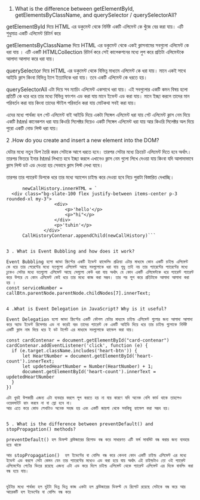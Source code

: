  1. What is the difference between getElementById, getElementsByClassName, and querySelector / querySelectorAll?


 getElementById দিয়ে HTML এর ডকুমেন্ট থেকে নির্দিষ্ট একটি এলিমেন্ট কে খুঁজে বের করা যায়। 
এটি শুধুমাত্র একটি এলিমেন্ট রিটার্ন করে 

getElementsByClassName দিয়ে HTML এর ডকুমেন্ট থেকে  একই ক্লাসনামের সবগুলো এলিমেন্ট কে ধরা যায় ।
এটি একটি HTMLCollection রিটার্ন করে  সেই কালেকশনের মধ্যে লুপ করে প্রতিটা এলিমেন্টকে আলাদা আলাদা করে ধরা যায়।

querySelector দিয়ে HTML এর ডকুমেন্ট থেকে বিভিন্ন মাধ্যমে এলিমেন্ট কে ধরা যায়।
 মানে একই সাথে আইডি ক্লাস কিংবা বিভিন্ন ট্যাগ ইত্যাদিকে ধরা যায়। তবে একটি এলিমেন্ট কে ধরতে হয়। 

querySelectorAll  এটা দিয়ে সব ম্যাচিং এলিমেন্ট একসাথে ধরা যায়। 
এই সবগুলোর একটি কমন বিষয় হলো প্রতিটি কে ধরে ধরে তার মধ্যে বিভিন্ন ফাংশন এড করা যায় মানে ইভেন্ট এড করা যায়। 
মানে ইচ্ছা করলে তাদের মান পরিবর্তন করা যায় কিংবা তাদের স্টাইল পরিবর্তন করা যায় মোটকথা সবই করা যায়। 

এদের মধ্যে পার্থক্য হল গেট এলিমেন্ট বাই আইডি দিয়ে একটা সিঙ্গেল এলিমেন্ট ধরা যায় 
গেট এলিমেন্ট ক্লাস নেম দিয়ে একটি html কানেকশন ধরা যায় 
কিওরি সিলেক্টর দিয়েও একটি সিঙ্গেল এলিমেন্ট ধরা যায় আর 
কিওরি সিলেক্টর অল দিয়ে পুরো একটি নোড লিস্ট ধরা যায়। 


2 .How do you create and insert a new element into the DOM?

যেটার মধ্যে নতুন ডিপ তৈরি করব সেটাকে আগে ধরতে হবে। 
তারপর সেটার মধ্যে ক্রিয়েট এলিমেন্ট দিতে হবে অর্থাৎ। 
তারপর ভিতরে ইনার html লিখতে হবে ইচ্ছা করলে এখানেও ক্লাস নেম গুলো লিখে দেওয়া যায় কিংবা যদি আলাদাভাবে ক্লাস লিস্ট ডট এড দেওয়া হয় সেভাবে ক্লাস লিস্ট লেখা যাবে। 

তারপর তার প্যারেন্ট ডিপকে ধরে তার মধ্যে অ্যাপেন চাইল্ড করে দেওয়া হবে নিচে পুরাটা বিস্তারিত দেখাচ্ছি। 

  ```const newCallHistory = document.createElement("div");
        newCallHistory.innerHTML = `
    <div class="bg-slate-100 flex justify-between items-center p-3 rounded-xl my-3">
                    <div>
                        <p>'hello'</p>
                        <p>"hi"</p>
                    </div>
                    <p>'tuhin'</p>   
                </div>`
        CallHistoryContenar.appendChild(newCallHistory)```


3 . What is Event Bubbling and how does it work?

Event Bubbling হলো জাভা স্ক্রিপ্টের একটি ইভেন্ট হ্যান্ডেলিং প্রক্রিয়া এটার মাধ্যমে কোন একটি চাইল্ড এলিমেন্ট কে ধরে তার পেরেন্টের মধ্যে যতগুলো এলিমেন্ট আছে সবগুলোকে ধরা যায় শুধু তাই নয় তার প্যারেন্টের প্যারেন্টের মধ্যে ঢুকেও সেটার মধ্যে যতগুলো এলিমেন্ট আছে সেগুলো কেউ ধরা যায় অর্থাৎ যে কোন একটি এলিমেন্টকে ধরে প্যারেন্ট প্যারেন্ট করে উপরে যে কোন এলিমেন্ট কেই ধরে তার মধ্যে কাজ করা সম্ভব। তার পর লুপ করে প্রতিটাকে আলাদা আলাদা করা হয় ।
const serviceNumber = callBtn.parentNode.parentNode.childNodes[7].innerText;


4 .What is Event Delegation in JavaScript? Why is it useful?

Event Delegation হলো জাভা স্ক্রিপ্টের একটি কৌশল যেটার মাধ্যমে চাইল্ড এলিমেন্ট গুলোর জন্য আলাদা আলাদা করে অ্যাড ইভেন্ট রিসেলার এড না করেই বরং তাদের প্যারেন্ট কে একটি আইডি দিয়ে ধরে তার চাইল্ড গুলোকে নির্দিষ্ট একটি ক্লাস নাম দিয়ে ধরে ই ডট টার্গেট এর মাধ্যমে সবগুলোকে হ্যান্ডেল করা যায়। 

const cardContenar = document.getElementById("card-contenar")
cardContenar.addEventListener('click', function (e) {
    if (e.target.className.includes('heart-btn')) {
        let HeartNumber = document.getElementById('heart-count').innerText;
        let updetedHeartNumber = Number(HeartNumber) + 1;
        document.getElementById('heart-count').innerText = updetedHeartNumber
    }
})

এটা খুবই উপকারী এজন্য এটা ব্যবহার করলে লুপ করতে হয় না যার কারণে যদি অনেক বেশি কার্ড থাকে তাহলেও ওয়েবসাইট হ্যাং করবে না বা স্লো হবে না। 
আর এতে করে কোড লেখাটাও অনেক সহজ হয় এবং একটি জায়গা থেকে সবকিছু হ্যান্ডেল করা সম্ভব হয়। 


5 . What is the difference between preventDefault() and stopPropagation() methods?

preventDefault() হল ডিফল্ট ব্রাউজারের রিলোড বন্ধ করে সাধারণত এটি ফর্ম সাবমিট বন্ধ করার জন্য ব্যবহার হয়ে থাকে 

আর stopPropagation()  হল ইভেন্টের বা বোলিং বন্ধ করে কেননা কোন একটি চাইল্ড এলিমেন্ট এর মধ্যে ইভেন্ট এড করলে সেটা কেমন যেন তার প্যারেন্টের মধ্যেও এড করা হয়ে যায় অর্থাৎ এই চাইল্ডটাও তো ওই প্যারেন্ট এলিমেন্টের পেটের ভিতর রয়েছে এজন্য এটা এড করে দিলে চাইল্ড এলিমেন্ট থেকে প্যারেন্ট এলিমেন্ট এর দিকে বাবলিং করা বন্ধ হয়ে যায়। 


দুইটার মধ্যে পার্থক্য হল দুইটা ভিন্ন ভিন্ন কাজ একটা হল ব্রাউজারের ডিফল্ট যে রিলোট রয়েছে সেটাকে বন্ধ করে আর আরেকটি হল ইভেন্টের বা বোলিং বন্ধ করে

